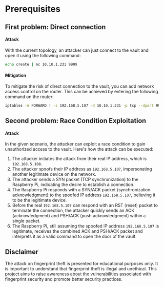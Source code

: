 # Prerequisites

## First problem: Direct connection

#### Attack

With the current topology, an attacker can just connect to the vault and open it using the following command:

```bash
echo create | nc 10.10.1.231 9999
```

#### Mitigation

To mitigate the risk of direct connection to the vault, you can add network access control on the router. This can be achieved by entering the following command on the router:

```bash
iptables -A FORWARD ! -s 192.168.5.107 -d 10.10.1.231 -p tcp --dport 9999 -j DROP
```

## Second problem: Race Condition Exploitation

#### Attack

In the given scenario, the attacker can exploit a race condition to gain unauthorized access to the vault. Here's how the attack can be executed:

1. The attacker initiates the attack from their real IP address, which is `192.168.5.108`.
2. The attacker spoofs their IP address as `192.168.5.107`, impersonating another legitimate device on the network.
3. The attacker sends a SYN packet (TCP synchronization) to the Raspberry Pi, indicating the desire to establish a connection.
4. The Raspberry Pi responds with a SYN/ACK packet (synchronization acknowledgment) to the spoofed IP address `192.168.5.107`, believing it to be the legitimate device.
5. Before the real `192.168.5.107` can respond with an RST (reset) packet to terminate the connection, the attacker quickly sends an ACK (acknowledgment) and PSH/ACK (push acknowledgment) within a single packet.
6. The Raspberry Pi, still assuming the spoofed IP address `192.168.5.107` is legitimate, receives the combined ACK and PSH/ACK packet and interprets it as a valid command to open the door of the vault.

## Disclaimer

The attack on fingerprint theft is presented for educational purposes only. It is important to understand that fingerprint theft is illegal and unethical. This project aims to raise awareness about the vulnerabilities associated with fingerprint security and promote better security practices.